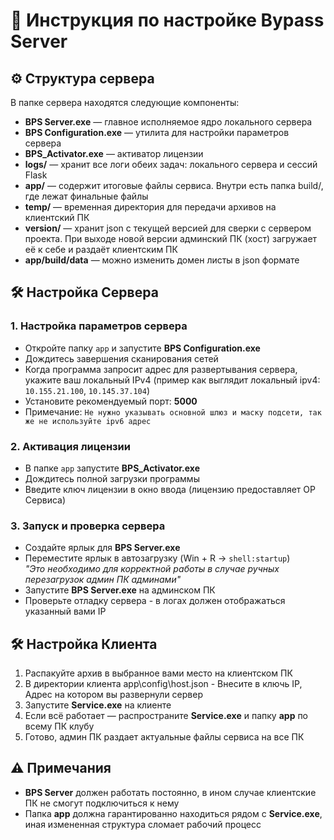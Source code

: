 # 📖 Инструкция по настройке Bypass Server

## ⚙️ Структура сервера
В папке сервера находятся следующие компоненты:
- **BPS Server.exe** — главное исполняемое ядро локального сервера
- **BPS Configuration.exe** — утилита для настройки параметров сервера
- **BPS_Activator.exe** — активатор лицензии
- **logs/** — хранит все логи обеих задач: локального сервера и сессий Flask
- **app/** — содержит итоговые файлы сервиса. Внутри есть папка build/, где лежат финальные файлы
- **temp/** — временная директория для передачи архивов на клиентский ПК
- **version/** — хранит json с текущей версией для сверки с сервером проекта. При выходе новой версии админский ПК (хост) загружает её к себе и раздаёт клиентским ПК
- **app/build/data** — можно изменить домен листы в json формате

## 🛠️ Настройка Сервера

### 1. Настройка параметров сервера
- Откройте папку `app` и запустите **BPS Configuration.exe**
- Дождитесь завершения сканирования сетей
- Когда программа запросит адрес для развертывания сервера, укажите ваш локальный IPv4 (пример как выглядит локальный ipv4: `10.155.21.100`, `10.145.37.104`)
- Установите рекомендуемый порт: **5000**
- Примечание: `Не нужно указывать основной шлюз и маску подсети, так же не используйте ipv6 адрес`

### 2. Активация лицензии
- В папке `app` запустите **BPS_Activator.exe**
- Дождитесь полной загрузки программы
- Введите ключ лицензии в окно ввода (лицензию предоставляет OP Сервиса)

### 3. Запуск и проверка сервера
- Создайте ярлык для **BPS Server.exe**
- Переместите ярлык в автозагрузку (Win + R → `shell:startup`)  
  *"Это необходимо для корректной работы в случае ручных перезагрузок админ ПК админами"*
- Запустите **BPS Server.exe** на админском ПК
- Проверьте отладку сервера - в логах должен отображаться указанный вами IP


## 🛠️ Настройка Клиента
1. Распакуйте архив в выбранное вами место на клиентском ПК
2. В директории клиента  app\config\host.json - Внесите в ключь IP, Адрес на котором вы развернули сервер
3. Запустите **Service.exe** на клиенте
4. Если всё работает — распространите **Service.exe** и папку **app** по всему ПК клубу
5. Готово, админ ПК раздает актуальные файлы сервиса на все ПК

## ⚠️ Примечания
- **BPS Server** должен работать постоянно, в ином случае клиентские ПК не смогут подключиться к нему
- Папка **app** должна гарантированно находиться рядом с **Service.exe**, иная измененная структура сломает рабочий процесс
